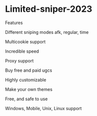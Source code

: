 # Limited-sniper-2023
Features

Different sniping modes afk, regular, time

Multicookie support

Incredible speed

Proxy support

Buy free and paid ugcs

Highly customizable

Make your own themes

Free, and safe to use

Windows, Mobile, Unix, Linux support
